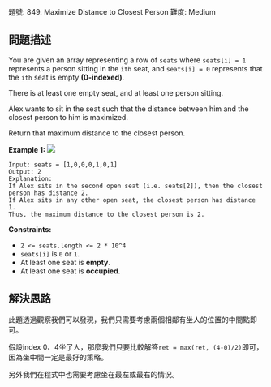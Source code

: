 題號: 849. Maximize Distance to Closest Person
難度: Medium

## 問題描述
You are given an array representing a row of `seats` where `seats[i] = 1` represents a person sitting in the `ith` seat, and `seats[i] = 0` represents that the `ith` seat is empty **(0-indexed)**.

There is at least one empty seat, and at least one person sitting.

Alex wants to sit in the seat such that the distance between him and the closest person to him is maximized. 

Return that maximum distance to the closest person.

**Example 1:**
![](https://hackmd.io/_uploads/Bkzdpxiw2.png)
```
Input: seats = [1,0,0,0,1,0,1]
Output: 2
Explanation: 
If Alex sits in the second open seat (i.e. seats[2]), then the closest person has distance 2.
If Alex sits in any other open seat, the closest person has distance 1.
Thus, the maximum distance to the closest person is 2.
```
**Constraints:**

- `2 <= seats.length <= 2 * 10^4`
- `seats[i]` is `0` or `1`.
- At least one seat is **empty**.
- At least one seat is **occupied**.

## 解決思路
此題透過觀察我們可以發現，我們只需要考慮兩個相鄰有坐人的位置的中間點即可。

假設index 0、4坐了人，那麼我們只要比較解答`ret = max(ret, (4-0)/2)`即可，因為坐中間一定是最好的策略。

另外我們在程式中也需要考慮坐在最左或最右的情況。